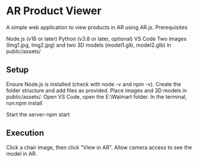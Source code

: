 # AR Product Viewer
A simple web application to view products in AR using AR.js.
Prerequisites

Node.js (v16 or later)
Python (v3.8 or later, optional)
VS Code
Two images (Img1.jpg, Img2.jpg) and two 3D models (model1.glb, model2.glb) in public/assets/

## Setup

Ensure Node.js is installed (check with node -v and npm -v).
Create the folder structure and add files as provided.
Place images and 3D models in public/assets/.
Open VS Code, open the E:\Walmart folder.
In the terminal, run:npm install

Start the server-npm start

## Execution

Click a chair image, then click "View in AR".
Allow camera access to see the model in AR.
